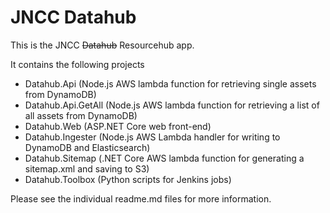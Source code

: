 # JNCC Datahub

This is the JNCC ~~Datahub~~ Resourcehub app.

It contains the following projects
- Datahub.Api (Node.js AWS lambda function for retrieving single assets from DynamoDB)
- Datahub.Api.GetAll (Node.js AWS lambda function for retrieving a list of all assets from DynamoDB)
- Datahub.Web (ASP.NET Core web front-end)
- Datahub.Ingester (Node.js AWS Lambda handler for writing to DynamoDB and Elasticsearch)
- Datahub.Sitemap (.NET Core AWS lambda function for generating a sitemap.xml and saving to S3)
- Datahub.Toolbox (Python scripts for Jenkins jobs)

Please see the individual readme.md files for more information.
